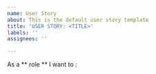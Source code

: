 ```yaml
---
name: User Story
about: This is the default user story template
title: 'USER STORY: <TITLE>'
labels: ''
assignees: ''

---
```


As a ** role ** I want to :

